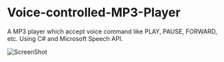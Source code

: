 Voice-controlled-MP3-Player
===========================

A MP3 player which accept voice command like PLAY, PAUSE, FORWARD, etc. Using C# and Microsoft Speech API.

![ScreenShot](/i-saumitra/Voice-controlled-MP3-Player/blob/master/screenshot.jpg)